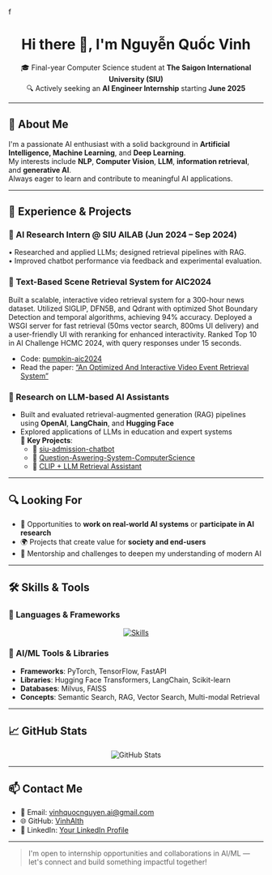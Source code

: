 f<h1 align="center">Hi there 👋, I'm Nguyễn Quốc Vinh</h1>

<p align="center">
  🎓 Final-year Computer Science student at <strong>The Saigon International University (SIU)</strong><br>
  🔍 Actively seeking an <strong>AI Engineer Internship</strong> starting <strong>June 2025</strong>
</p>

---

## 🧠 About Me

I'm a passionate AI enthusiast with a solid background in **Artificial Intelligence, Machine Learning**, and **Deep Learning**.  
My interests include **NLP**, **Computer Vision**, **LLM**, **information retrieval**, and **generative AI**.  
Always eager to learn and contribute to meaningful AI applications.

---

## 🔬 Experience & Projects

### 💼 AI Research Intern @ SIU AILAB (Jun 2024 – Sep 2024)
• Researched and applied LLMs; designed retrieval pipelines with RAG.  
• Improved chatbot performance via feedback and experimental evaluation.  

### 🧩 Text-Based Scene Retrieval System for AIC2024
Built a scalable, interactive video retrieval system for a 300-hour news dataset. Utilized SIGLIP, DFN5B, and Qdrant with optimized Shot Boundary Detection and temporal algorithms, achieving 94% accuracy. Deployed a WSGI server for fast retrieval (50ms vector search, 800ms UI delivery) and a user-friendly UI with reranking for enhanced interactivity. Ranked Top 10 in AI Challenge HCMC 2024, with query responses under 15 seconds.  

- Code: [pumpkin-aic2024](https://github.com/VinhAlth/Pumpkin_AIC_2024)  
- Read the paper: [“An Optimized And Interactive Video Event Retrieval System”](https://link.springer.com/chapter/10.1007/978-981-96-4291-5_9) <!-- Replace with actual link -->

### 🤖 Research on LLM-based AI Assistants

- Built and evaluated retrieval-augmented generation (RAG) pipelines using **OpenAI**, **LangChain**, and **Hugging Face**
- Explored applications of LLMs in education and expert systems  
🚀 **Key Projects**:
  - 🔗 [siu-admission-chatbot](https://github.com/VinhAlth/siu-admission-chatbot)  
  - 🔗 [Question-Aswering-System-ComputerScience](https://github.com/VinhAlth/Question-Aswering-System-ComputerScience)  
  - 🔗 [CLIP + LLM Retrieval Assistant](https://github.com/yourusername/project3)  

---

## 🔍 Looking For

- 🤝 Opportunities to **work on real-world AI systems** or **participate in AI research**
- 🌍 Projects that create value for **society and end-users**
- 🎯 Mentorship and challenges to deepen my understanding of modern AI

---

## 🛠️ Skills & Tools

### 🧰 Languages & Frameworks

<p align="center">
  <a href="https://skillicons.dev">
    <img src="https://skillicons.dev/icons?i=python,java,javascript,html,css,fastapi,flask,pytorch,tensorflow,opencv,docker,git,github,vscode,linux,bash,jupyter,postman" alt="Skills" />
  </a>
</p>

### 🧪 AI/ML Tools & Libraries

- **Frameworks**: PyTorch, TensorFlow, FastAPI
- **Libraries**: Hugging Face Transformers, LangChain, Scikit-learn
- **Databases**: Milvus, FAISS
- **Concepts**: Semantic Search, RAG, Vector Search, Multi-modal Retrieval

---

## 📈 GitHub Stats

<p align="center">
  <img src="https://github-readme-stats.vercel.app/api?username=VinhAlth&show_icons=true&theme=radical" alt="GitHub Stats" />
</p>

---

## 📫 Contact Me

- 📧 Email: [vinhquocnguyen.ai@gmail.com](mailto:vinhquocnguyen.ai@gmail.com)
- 🌐 GitHub: [VinhAlth](https://github.com/VinhAlth)
- 🔗 LinkedIn: [Your LinkedIn Profile](https://linkedin.com/in/your-profile) <!-- Replace with actual link -->

---

> I'm open to internship opportunities and collaborations in AI/ML — let's connect and build something impactful together!
